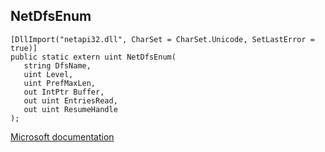 ## NetDfsEnum

```
[DllImport("netapi32.dll", CharSet = CharSet.Unicode, SetLastError = true)]
public static extern uint NetDfsEnum(
   string DfsName,
   uint Level,
   uint PrefMaxLen,
   out IntPtr Buffer,
   out uint EntriesRead,
   out uint ResumeHandle
);
```

[Microsoft documentation](https://docs.microsoft.com/en-us/windows/win32/api/lmdfs/nf-lmdfs-netdfsenum)
